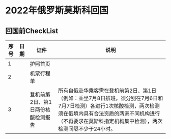 # 2022年俄罗斯莫斯科回国

## 回国前CheckList
| 序号 | 日期 | 证件 | 说明 |
| --- | ---- | ---- | ---- |
|  1  |      | 护照首页   |  |
|  2  |      | 机票行程单 |  |
|  3  |      | 登机前第2日、第1日两份核酸检测报告 | 所有自俄赴华乘客需在登机前第2日、第1日（例如：乘坐7月8日航班，须分别在7月6日和7月7日检测）各进行1次核酸检测，两次检测须在俄境内具有合法资质的两家不同机构进行（不再要求在莫斯科指定机构集中检测），两次检测间隔不少于24小时。 |

